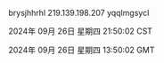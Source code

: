 brysjhhrhl 219.139.198.207 yqqlmgsycl

2024年 09月 26日 星期四 21:50:02 CST

2024年 09月 26日 星期四 13:50:02 GMT
